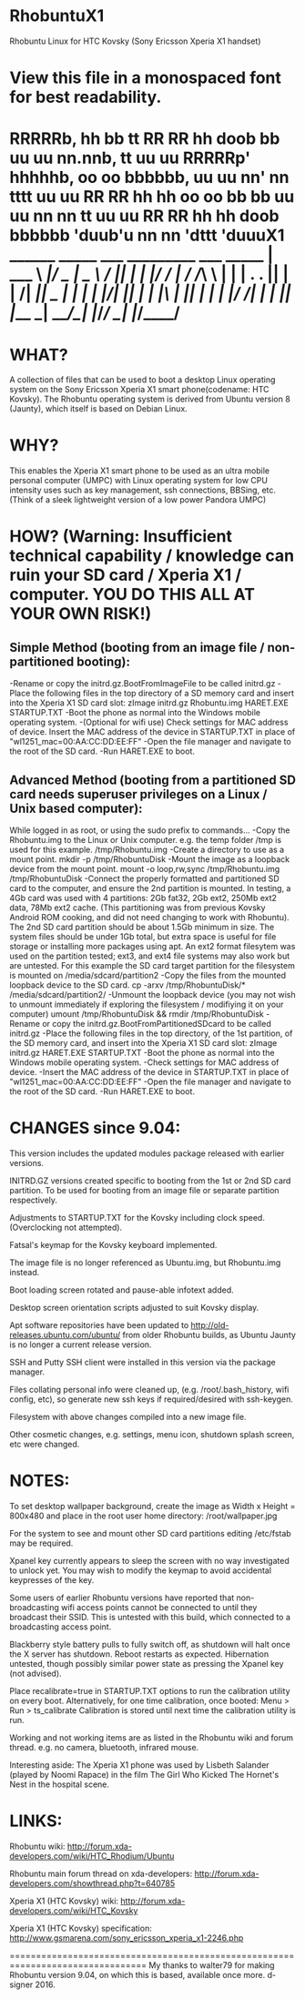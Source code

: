 # RhobuntuX1
Rhobuntu Linux for HTC Kovsky (Sony Ericsson Xperia X1 handset)


View this file in a monospaced font for best readability.
============================================================
RRRRRb, hh             bb                      tt
RR   RR hh       doob  bb      uu   uu nn.nnb, tt    uu   uu 
RRRRRp' hhhhhb, oo  oo bbbbbb, uu   uu nn'  nn tttt  uu   uu 
RR  RR  hh   hh oo  oo bb   bb uu   uu nn   nn tt    uu   uu 
RR   RR hh   hh  doob  bbbbbb  'duub'u nn   nn 'dttt 'duuuX1
          ______ _____  ___ _________  ___ _____ 
          | ___ \  ___|/ _ \|  _  \  \/  ||  ___|
          | |_/ / |__ / /_\ \ | | | .  . || |__  
          |    /|  __||  _  | | | | |\/| ||  __| 
          | |\ \| |___| | | | |/ /| |  | || |___ 
          \_| \_\____/\_| |_/___/ \_|  |_/\____/ 
============================================================

WHAT?
=============
A collection of files that can be used to boot a desktop Linux operating system on the Sony Ericsson Xperia X1 smart phone(codename: HTC Kovsky).
The Rhobuntu operating system is derived from Ubuntu version 8 (Jaunty), which itself is based on Debian Linux.


WHY?
=============
This enables the Xperia X1 smart phone to be used as an ultra mobile personal computer (UMPC) with Linux operating system for low CPU intensity uses such as key management, ssh connections, BBSing, etc.
(Think of a sleek lightweight version of a low power Pandora UMPC)

HOW? 
(Warning: Insufficient technical capability / knowledge can ruin your SD card / Xperia X1 / computer. YOU DO THIS ALL AT YOUR OWN RISK!)
=============

Simple Method (booting from an image file / non-partitioned booting):
--------------------------------------------------------------------------------
-Rename or copy the initrd.gz.BootFromImageFile to be called initrd.gz
-Place the following files in the top directory of a SD memory card and insert into the Xperia X1 SD card slot:
  zImage
  initrd.gz
  Rhobuntu.img
  HARET.EXE
  STARTUP.TXT
-Boot the phone as normal into the Windows mobile operating system.
-(Optional for wifi use) Check settings for MAC address of device. Insert the MAC address of the device in STARTUP.TXT in place of "wl1251_mac=00:AA:CC:DD:EE:FF"
-Open the file manager and navigate to the root of the SD card.
-Run HARET.EXE to boot.

Advanced Method (booting from a partitioned SD card needs superuser privileges on a Linux / Unix based computer):
--------------------------------------------------------------------------------
While logged in as root, or using the sudo prefix to commands...
-Copy the Rhobuntu.img to the Linux or Unix computer. e.g. the temp folder /tmp is used for this example.
  /tmp/Rhobuntu.img
-Create a directory to use as a mount point.
  mkdir -p /tmp/RhobuntuDisk
-Mount the image as a loopback device from the mount point.
   mount -o loop,rw,sync /tmp/Rhobuntu.img /tmp/RhobuntuDisk
-Connect the properly formatted and partitioned SD card to the computer, and ensure the 2nd partition is mounted.
  In testing, a 4Gb card was used with 4 partitions: 2Gb fat32, 2Gb ext2, 250Mb ext2 data, 78Mb ext2 cache. (This partitioning was from previous Kovsky Android ROM cooking, and did not need changing to work with Rhobuntu).
  The 2nd SD card partition should be about 1.5Gb minimum in size. The system files should be under 1Gb total, but extra space is useful for file storage or installing more packages using apt.
  An ext2 format filesytem was used on the partition tested; ext3, and ext4 file systems may also work but are untested.
  For this example the SD card target partition for the filesystem is mounted on /media/sdcard/partition2
-Copy the files from the mounted loopback device to the SD card.
  cp -arxv /tmp/RhobuntuDisk/* /media/sdcard/partition2/
-Unmount the loopback device (you may not wish to unmount immediately if exploring the filesystem / modifiying it on your computer)
  umount /tmp/RhobuntuDisk && rmdir /tmp/RhobuntuDisk
-Rename or copy the initrd.gz.BootFromPartitionedSDcard to be called initrd.gz
-Place the following files in the top directory, of the 1st partition, of the SD memory card, and insert into the Xperia X1 SD card slot:
  zImage
  initrd.gz
  HARET.EXE
  STARTUP.TXT
-Boot the phone as normal into the Windows mobile operating system.
-Check settings for MAC address of device.
-Insert the MAC address of the device in STARTUP.TXT in place of "wl1251_mac=00:AA:CC:DD:EE:FF"
-Open the file manager and navigate to the root of the SD card.
-Run HARET.EXE to boot.


CHANGES since 9.04:
=============
This version includes the updated modules package released with earlier versions.

INITRD.GZ versions created specific to booting from the 1st or 2nd SD card partition. To be used for booting from an image file or separate partition respectively.

Adjustments to STARTUP.TXT for the Kovsky including clock speed. (Overclocking not attempted).

Fatsal's keymap for the Kovsky keyboard implemented.

The image file is no longer referenced as Ubuntu.img, but Rhobuntu.img instead.

Boot loading screen rotated and pause-able infotext added.

Desktop screen orientation scripts adjusted to suit Kovsky display.

Apt software repositories have been updated to http://old-releases.ubuntu.com/ubuntu/ from older Rhobuntu builds, as Ubuntu Jaunty is no longer a current release version.

SSH and Putty SSH client were installed in this version via the package manager.

Files collating personal info were cleaned up, (e.g. /root/.bash_history, wifi config, etc), so generate new ssh keys if required/desired with ssh-keygen.

Filesystem with above changes compiled into a new image file.

Other cosmetic changes, e.g. settings, menu icon, shutdown splash screen, etc were changed.


NOTES:
=============
To set desktop wallpaper background, create the image as Width x Height = 800x480 and place in the root user home directory:
 /root/wallpaper.jpg
 
For the system to see and mount other SD card partitions editing /etc/fstab may be required.

Xpanel key currently appears to sleep the screen with no way investigated to unlock yet. You may wish to modify the keymap to avoid accidental keypresses of the key.

Some users of earlier Rhobuntu versions have reported that non-broadcasting wifi access points cannot be connected to until they broadcast their SSID. This is untested with this build, which connected to a broadcasting access point.

Blackberry style battery pulls to fully switch off, as shutdown will halt once the X server has shutdown. Reboot restarts as expected. Hibernation untested, though possibly similar power state as pressing the Xpanel key (not advised).

Place recalibrate=true in STARTUP.TXT options to run the calibration utility on every boot. 
Alternatively, for one time calibration, once booted: Menu > Run > ts_calibrate
Calibration is stored until next time the calibration utility is run.

Working and not working items are as listed in the Rhobuntu wiki and forum thread. e.g. no camera, bluetooth, infrared mouse.

Interesting aside: The Xperia X1 phone was used by Lisbeth Salander (played by Noomi Rapace) in the film The Girl Who Kicked The Hornet's Nest in the hospital scene.

LINKS:
=============
Rhobuntu wiki:
http://forum.xda-developers.com/wiki/HTC_Rhodium/Ubuntu

Rhobuntu main forum thread on xda-developers:
http://forum.xda-developers.com/showthread.php?t=640785

Xperia X1 (HTC Kovsky) wiki:
http://forum.xda-developers.com/wiki/HTC_Kovsky

Xperia X1 (HTC Kovsky) specification:
http://www.gsmarena.com/sony_ericsson_xperia_x1-2246.php

================================================================================
My thanks to walter79 for making Rhobuntu version 9.04, on which this is based, available once more.
d-signer 2016.
